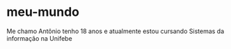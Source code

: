 # meu-mundo
Me chamo Antônio tenho 18 anos e atualmente estou cursando Sistemas da informação na Unifebe
